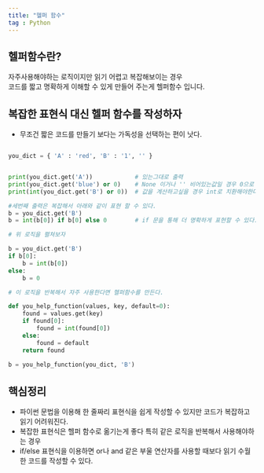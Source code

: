 ```yaml
---
title: "헬퍼 함수"
tag : Python
---
```



## 헬퍼함수란?

자주사용해야하는 로직이지만 읽기 어렵고 복잡해보이는 경우  
코드를 짧고 명확하게 이해할 수 있게 만들어 주는게 헬퍼함수 입니다.


## 복잡한 표현식 대신 헬퍼 함수를 작성하자

* 무조건 짧은 코드를 만들기 보다는 가독성을 선택하는 편이 낫다.

```python

you_dict = { 'A' : 'red', 'B' : '1', '' }


print(you_dict.get('A'))            # 있는그대로 출력
print(you_dict.get('blue') or 0)    # None 이거나 '' 비어있는값일 경우 0으로 출력
print(int(you_dict.get('B') or 0))  # 값을 계산하고싶을 경우 int로 치환해야한다. 

#세번째 출력은 복잡해서 아래와 같이 표현 할 수 있다.
b = you_dict.get('B')
b = int(b[0]) if b[0] else 0        # if 문을 통해 더 명확하게 표현할 수 있다.

# 위 로직을 펼쳐보자

b = you_dict.get('B')
if b[0]:
    b = int(b[0])
else:
    b = 0

# 이 로직을 반복해서 자주 사용한다면 헬퍼함수를 만든다.

def you_help_function(values, key, default=0):
    found = values.get(key)
    if found[0]:
        found = int(found[0])
    else:
        found = default
    return found
    
b = you_help_function(you_dict, 'B')
```

## 핵심정리

* 파이썬 문법을 이용해 한 줄짜리 표현식을 쉽게 작성할 수 있지만 코드가 복잡하고 읽기 어려워진다.
* 복잡한 표현식은 헬퍼 함수로 옮기는게 좋다 특히 같은 로직을 반복해서 사용해야하는 경우
* if/else 표현식을 이용하면 or나 and 같은 부울 연산자를 사용할 때보다 읽기 수월한 코드를 작성할 수 있다.
